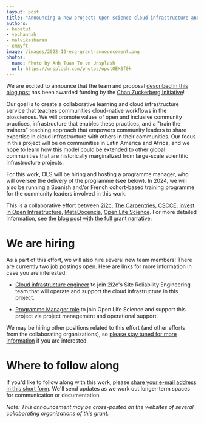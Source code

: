 ```yaml
---
layout: post
title: "Announcing a new project: Open science cloud infrastructure and training for communities in Latin America and Africa"
authors: 
- bebatut
- yochannah
- malvikasharan
- emmyft
image: /images/2022-12-ecg-grant-announcement.png
photos:
  name: Photo by Anh Tuan To on Unsplash
  url: https://unsplash.com/photos/opvtOEXSf0k
---
```


We are excited to announce that the team and proposal [described in this blog post](https://2i2c.org/blog/2022/czi-global-communities-proposal/) has been awarded funding by the [Chan Zuckerberg Initiative](https://chanzuckerberg.com/)!

Our goal is to create a collaborative learning and cloud infrastructure service that teaches communities cloud-native workflows in the biosciences. We will promote values of open and inclusive community practices, infrastructure that enables these practices, and a "train the trainers" teaching approach that empowers community leaders to share expertise in cloud infrastructure with others in their communities. Our focus in this project will be on communities in Latin America and Africa, and we hope to learn how this model could be extended to other global communities that are historically marginalized from large-scale scientific infrastructure projects.

For this work, OLS will be hiring and hosting a programme manager, who will oversee the delivery of the programme (see below). In 2024, we will also be running a Spanish and/or French cohort-based training programme for the community leaders involved in this work. 

This is a collaborative effort between [2i2c](http://2i2c.org), [The Carpentries](http://carpentries.org), [CSCCE](http://cscce.org), [Invest in Open Infrastructure](http://investinopen.org), [MetaDocencia](http://metadocencia.org), [Open Life Science](http://openlifesci.org). For more detailed information, see [the blog post with the full grant narrative](https://2i2c.org/blog/2022/czi-global-communities-proposal/).

# We are hiring

As a part of this effort, we will also hire several new team members! There are currently two job postings open. Here are links for more information in case you are interested:

-   [Cloud infrastructure engineer](https://2i2c.org/jobs/2022/open-source-infrastructure-engineer/) to join 2i2c's Site Reliability Engineering team that will operate and support the cloud infrastructure in this project.

-   [Programme Manager role](https://openlifesci.org/posts/2022/12/19/ECB-PM-job-description/) to join Open Life Science and support this project via project management and operational support.

We may be hiring other positions related to this effort (and other efforts from the collaborating organizations), so [please stay tuned for more information](https://forms.gle/5boZswKNUn2NcTUv9) if you are interested.

# Where to follow along

If you'd like to follow along with this work, please [share your e-mail address in this short form](https://forms.gle/5boZswKNUn2NcTUv9). We'll send updates as we work out longer-term spaces for communication or documentation.

*Note: This announcement may be cross-posted on the websites of several collaborating organizations of this grant.*
